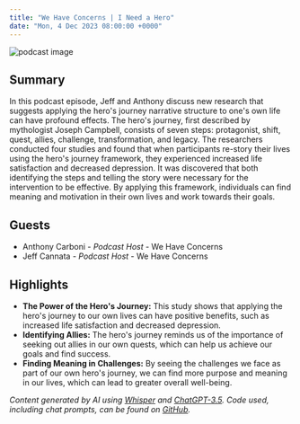 ```yaml
---
title: "We Have Concerns | I Need a Hero"
date: "Mon, 4 Dec 2023 08:00:00 +0000"
---
```


![podcast image](https://image.simplecastcdn.com/images/6ec29d2d-a753-4f2b-997d-c1dc3e018bd5/5cd18fb1-8aa5-42be-ba22-c9c1b29b850f/3000x3000/1424906936-artwork.jpg?aid=rss_feed)

## Summary

In this podcast episode, Jeff and Anthony discuss new research that suggests applying the hero's journey narrative structure to one's own life can have profound effects. The hero's journey, first described by mythologist Joseph Campbell, consists of seven steps: protagonist, shift, quest, allies, challenge, transformation, and legacy. The researchers conducted four studies and found that when participants re-story their lives using the hero's journey framework, they experienced increased life satisfaction and decreased depression. It was discovered that both identifying the steps and telling the story were necessary for the intervention to be effective. By applying this framework, individuals can find meaning and motivation in their own lives and work towards their goals.

## Guests

- Anthony Carboni - _Podcast Host_ - We Have Concerns
- Jeff Cannata - _Podcast Host_ - We Have Concerns

## Highlights

- **The Power of the Hero's Journey:** This study shows that applying the hero's journey to our own lives can have positive benefits, such as increased life satisfaction and decreased depression.
- **Identifying Allies:** The hero's journey reminds us of the importance of seeking out allies in our own quests, which can help us achieve our goals and find success.
- **Finding Meaning in Challenges:** By seeing the challenges we face as part of our own hero's journey, we can find more purpose and meaning in our lives, which can lead to greater overall well-being.

_Content generated by AI using [Whisper](https://openai.com/research/whisper) and [ChatGPT-3.5](https://openai.com/blog/chatgpt). Code used, including chat prompts, can be found on [GitHub](https://github.com/dustinbrownman/podcast-parser/blob/main/app/functions.py)._
